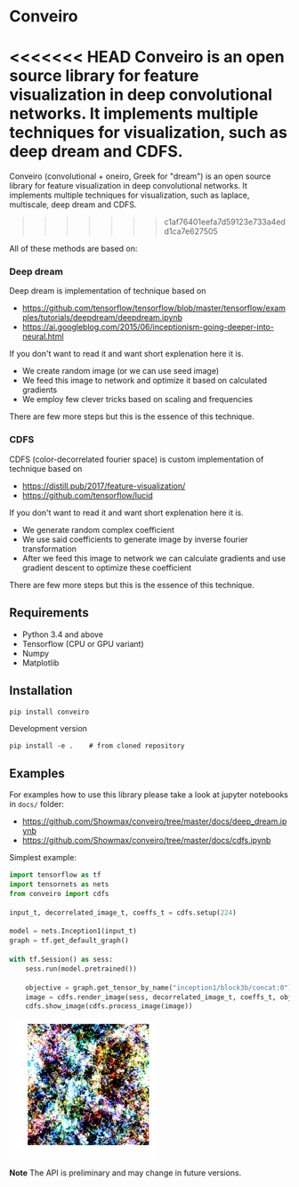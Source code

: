 # Conveiro

<<<<<<< HEAD
Conveiro is an open source library for feature visualization in deep convolutional networks. It implements multiple techniques for visualization, such as deep dream and CDFS.
=======
Conveiro (convolutional + oneiro, Greek for "dream") is an open source library for feature visualization in deep convolutional networks. It implements multiple techniques for visualization, such as laplace, multiscale,  deep dream and CDFS.
>>>>>>> c1af76401eefa7d59123e733a4edd1ca7e627505

All of these methods are based on:

### Deep dream
Deep dream is implementation of technique based on 
  * https://github.com/tensorflow/tensorflow/blob/master/tensorflow/examples/tutorials/deepdream/deepdream.ipynb
* https://ai.googleblog.com/2015/06/inceptionism-going-deeper-into-neural.html

If you don't want to read it and want short explenation here it is. 
* We create random image (or we can use seed image)
* We feed this image to network and optimize it based on calculated gradients
* We employ few clever tricks based on scaling and frequencies

There are few more steps but this is the essence of this technique.  

### CDFS
CDFS (color-decorrelated fourier space) is custom implementation of technique based on
* https://distill.pub/2017/feature-visualization/
* https://github.com/tensorflow/lucid

If you don't want to read it and want short explenation here it is. 
* We generate random complex coefficient
* We use said coefficients to generate image by inverse fourier transformation
*  After we feed this image to network we can calculate gradients and use gradient descent to optimize these coefficient

There are few more steps but this is the essence of this technique.

## Requirements

* Python 3.4 and above
* Tensorflow (CPU or GPU variant)
* Numpy
* Matplotlib

## Installation

```
pip install conveiro
```

Development version

```
pip install -e .    # from cloned repository
```

## Examples

For examples how to use this library please take a look at jupyter notebooks in `docs/` folder:

* https://github.com/Showmax/conveiro/tree/master/docs/deep_dream.ipynb
* https://github.com/Showmax/conveiro/tree/master/docs/cdfs.ipynb

Simplest example:

```python
import tensorflow as tf
import tensornets as nets
from conveiro import cdfs

input_t, decorrelated_image_t, coeffs_t = cdfs.setup(224)

model = nets.Inception1(input_t)
graph = tf.get_default_graph()

with tf.Session() as sess:
    sess.run(model.pretrained())

    objective = graph.get_tensor_by_name("inception1/block3b/concat:0")
    image = cdfs.render_image(sess, decorrelated_image_t, coeffs_t, objective[..., 55], 0.01)
    cdfs.show_image(cdfs.process_image(image))
```

![CDFS output](docs/example.png)

**Note** The API is preliminary and may change in future versions.
